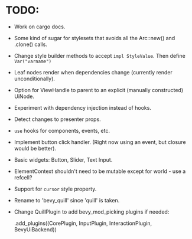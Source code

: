 # TODO:

* Work on cargo docs.
* Some kind of sugar for stylesets that avoids all the Arc::new() and .clone() calls.
* Change style builder methods to accept `impl StyleValue`. Then define `Var("varname")`
* Leaf nodes render when dependencies change (currently render unconditionally).
* Option for ViewHandle to parent to an explicit (manually constructed) UiNode.
* Experiment with dependency injection instead of hooks.
* Detect changes to presenter props.
* `use` hooks for components, events, etc.
* Implement button click handler. (Right now using an event, but closure would be better).
* Basic widgets: Button, Slider, Text Input.
* ElementContext shouldn't need to be mutable except for world - use a refcell?
* Support for `cursor` style property.
* Rename to 'bevy_quill' since 'quill' is taken.
* Change QuillPlugin to add bevy_mod_picking plugins if needed:

    .add_plugins((CorePlugin, InputPlugin, InteractionPlugin, BevyUiBackend))
